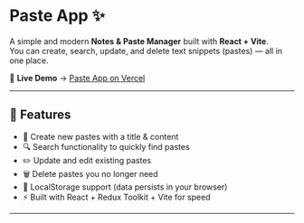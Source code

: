 # Paste App ✨

A simple and modern **Notes & Paste Manager** built with **React + Vite**.  
You can create, search, update, and delete text snippets (pastes) — all in one place.  

🔗 **Live Demo** → [Paste App on Vercel](https://notes-app1-three.vercel.app)

---

## 🚀 Features

- 📝 Create new pastes with a title & content  
- 🔍 Search functionality to quickly find pastes  
- ✏️ Update and edit existing pastes  
- 🗑️ Delete pastes you no longer need  
- 💾 LocalStorage support (data persists in your browser)  
- ⚡ Built with React + Redux Toolkit + Vite for speed  

---

